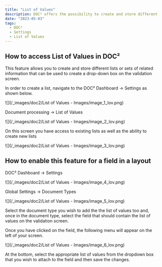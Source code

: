 ```yaml
---
title: "List of Values"
description: DOC² offers the possibility to create and store different lists or sets of related information that can be used to create a drop-down box on the validation screen. 
date: "2023-05-03"
tags:
  - DOC²
  - Settings
  - List of Values
---
```


## How to access List of Values in DOC²

This feature allows you to create and store different lists or sets of related information that can be used to create a drop-down box on the validation screen.

In order to create a list, navigate to the DOC² Dashboard → Settings as shown below.

![](/_images/doc2/List of Values - Images/image_1_lov.png)

Document processing → List of Values

![](/_images/doc2/List of Values - Images/image_2_lov.png)

On this screen you have access to existing lists as well as the ability to create new lists

![](/_images/doc2/List of Values - Images/image_3_lov.png)

## How to enable this feature for a field in a layout

DOC² Dashboard → Settings 

![](/_images/doc2/List of Values - Images/image_4_lov.png)

Global Settings → Document Types

![](/_images/doc2/List of Values - Images/image_5_lov.png)

Select the document type you wish to add the the list of values too and, once in the document type, select the field that should contain the list of values on the validation screen.

Once you have clicked on the field, the following menu will appear on the left of your screen.

![](/_images/doc2/List of Values - Images/image_6_lov.png)

At the bottom, select the appropriate list of values from the dropdown box that you wish to attach to the field and then save the changes.
